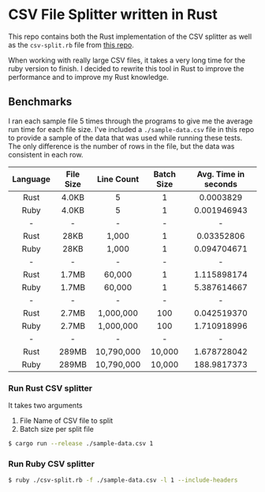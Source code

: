 # CSV File Splitter written in Rust

This repo contains both the Rust implementation of the CSV splitter as well as the
`csv-split.rb` file from [this repo](https://github.com/imartingraham/csv-split).

When working with really large CSV files, it takes a very long time for the ruby version to finish. I decided to rewrite this tool in
Rust to improve the performance and to improve my Rust knowledge.

## Benchmarks

I ran each sample file 5 times through the programs to give me the average run time for each file size.
I've included a `./sample-data.csv` file in this repo to provide a sample of the data that was used while running these tests.
The only difference is the number of rows in the file, but the data was consistent in each row.

| Language | File Size | Line Count | Batch Size | Avg. Time in seconds |
| :--: | :--: | :--: | :--: | :--: |
| Rust | 4.0KB | 5 | 1 | 0.0003829 |
| Ruby | 4.0KB | 5 | 1 | 0.001946943 |
| - | - | - | - | - |
| Rust | 28KB | 1,000 | 1 | 0.03352806 |
| Ruby | 28KB | 1,000 | 1 | 0.094704671 |
| - | - | - | - | - |
| Rust | 1.7MB | 60,000 | 1 | 1.115898174 |
| Ruby | 1.7MB | 60,000 | 1 | 5.387614667 |
| - | - | - | - | - |
| Rust | 2.7MB | 1,000,000 | 100 | 0.042519370 |
| Ruby | 2.7MB | 1,000,000 | 100 | 1.710918996 |
| - | - | - | - | - |
| Rust | 289MB | 10,790,000 | 10,000 | 1.678728042 |
| Ruby | 289MB | 10,790,000 | 10,000 | 188.9817373 |

### Run Rust CSV splitter

It takes two arguments
1. File Name of CSV file to split
2. Batch size per split file

```bash
$ cargo run --release ./sample-data.csv 1
```

### Run Ruby CSV splitter

```bash
$ ruby ./csv-split.rb -f ./sample-data.csv -l 1 --include-headers
```

